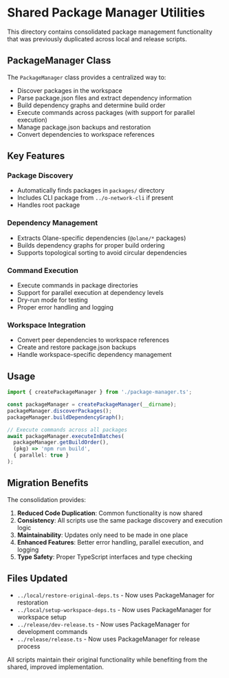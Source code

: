 # Shared Package Manager Utilities

This directory contains consolidated package management functionality that was previously duplicated across local and release scripts.

## PackageManager Class

The `PackageManager` class provides a centralized way to:

- Discover packages in the workspace
- Parse package.json files and extract dependency information
- Build dependency graphs and determine build order
- Execute commands across packages (with support for parallel execution)
- Manage package.json backups and restoration
- Convert dependencies to workspace references

## Key Features

### Package Discovery
- Automatically finds packages in `packages/` directory
- Includes CLI package from `../o-network-cli` if present
- Handles root package

### Dependency Management
- Extracts Olane-specific dependencies (`@olane/*` packages)
- Builds dependency graphs for proper build ordering
- Supports topological sorting to avoid circular dependencies

### Command Execution
- Execute commands in package directories
- Support for parallel execution at dependency levels
- Dry-run mode for testing
- Proper error handling and logging

### Workspace Integration
- Convert peer dependencies to workspace references
- Create and restore package.json backups
- Handle workspace-specific dependency management

## Usage

```typescript
import { createPackageManager } from './package-manager.ts';

const packageManager = createPackageManager(__dirname);
packageManager.discoverPackages();
packageManager.buildDependencyGraph();

// Execute commands across all packages
await packageManager.executeInBatches(
  packageManager.getBuildOrder(),
  (pkg) => 'npm run build',
  { parallel: true }
);
```

## Migration Benefits

The consolidation provides:

1. **Reduced Code Duplication**: Common functionality is now shared
2. **Consistency**: All scripts use the same package discovery and execution logic
3. **Maintainability**: Updates only need to be made in one place
4. **Enhanced Features**: Better error handling, parallel execution, and logging
5. **Type Safety**: Proper TypeScript interfaces and type checking

## Files Updated

- `../local/restore-original-deps.ts` - Now uses PackageManager for restoration
- `../local/setup-workspace-deps.ts` - Now uses PackageManager for workspace setup
- `../release/dev-release.ts` - Now uses PackageManager for development commands
- `../release/release.ts` - Now uses PackageManager for release process

All scripts maintain their original functionality while benefiting from the shared, improved implementation.
